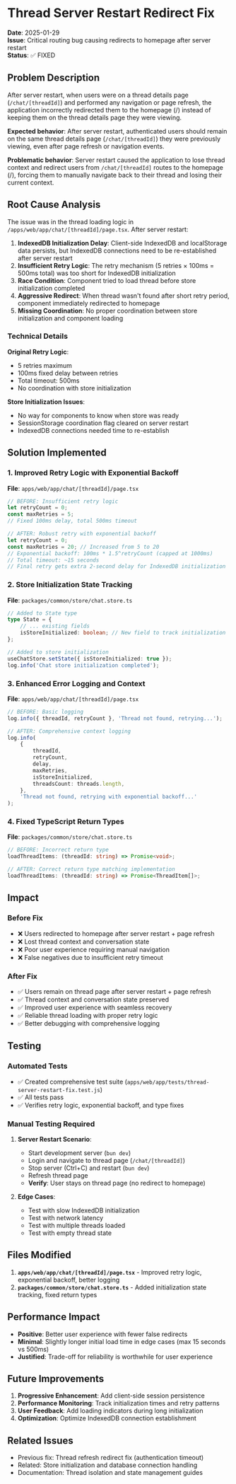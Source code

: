 # Thread Server Restart Redirect Fix

**Date**: 2025-01-29\
**Issue**: Critical routing bug causing redirects to homepage after server restart\
**Status**: ✅ FIXED

## Problem Description

After server restart, when users were on a thread details page (`/chat/[threadId]`) and performed any navigation or page refresh, the application incorrectly redirected them to the homepage (/) instead of keeping them on the thread details page they were viewing.

**Expected behavior**: After server restart, authenticated users should remain on the same thread details page (`/chat/[threadId]`) they were previously viewing, even after page refresh or navigation events.

**Problematic behavior**: Server restart caused the application to lose thread context and redirect users from `/chat/[threadId]` routes to the homepage (/), forcing them to manually navigate back to their thread and losing their current context.

## Root Cause Analysis

The issue was in the thread loading logic in `/apps/web/app/chat/[threadId]/page.tsx`. After server restart:

1. **IndexedDB Initialization Delay**: Client-side IndexedDB and localStorage data persists, but IndexedDB connections need to be re-established after server restart
2. **Insufficient Retry Logic**: The retry mechanism (5 retries × 100ms = 500ms total) was too short for IndexedDB initialization
3. **Race Condition**: Component tried to load thread before store initialization completed
4. **Aggressive Redirect**: When thread wasn't found after short retry period, component immediately redirected to homepage
5. **Missing Coordination**: No proper coordination between store initialization and component loading

### Technical Details

**Original Retry Logic**:

- 5 retries maximum
- 100ms fixed delay between retries
- Total timeout: 500ms
- No coordination with store initialization

**Store Initialization Issues**:

- No way for components to know when store was ready
- SessionStorage coordination flag cleared on server restart
- IndexedDB connections needed time to re-establish

## Solution Implemented

### 1. Improved Retry Logic with Exponential Backoff

**File**: `apps/web/app/chat/[threadId]/page.tsx`

```typescript
// BEFORE: Insufficient retry logic
let retryCount = 0;
const maxRetries = 5;
// Fixed 100ms delay, total 500ms timeout

// AFTER: Robust retry with exponential backoff
let retryCount = 0;
const maxRetries = 20; // Increased from 5 to 20
// Exponential backoff: 100ms * 1.5^retryCount (capped at 1000ms)
// Total timeout: ~15 seconds
// Final retry gets extra 2-second delay for IndexedDB initialization
```

### 2. Store Initialization State Tracking

**File**: `packages/common/store/chat.store.ts`

```typescript
// Added to State type
type State = {
    // ... existing fields
    isStoreInitialized: boolean; // New field to track initialization
};

// Added to store initialization
useChatStore.setState({ isStoreInitialized: true });
log.info('Chat store initialization completed');
```

### 3. Enhanced Error Logging and Context

**File**: `apps/web/app/chat/[threadId]/page.tsx`

```typescript
// BEFORE: Basic logging
log.info({ threadId, retryCount }, 'Thread not found, retrying...');

// AFTER: Comprehensive context logging
log.info(
    {
        threadId,
        retryCount,
        delay,
        maxRetries,
        isStoreInitialized,
        threadsCount: threads.length,
    },
    'Thread not found, retrying with exponential backoff...'
);
```

### 4. Fixed TypeScript Return Types

**File**: `packages/common/store/chat.store.ts`

```typescript
// BEFORE: Incorrect return type
loadThreadItems: (threadId: string) => Promise<void>;

// AFTER: Correct return type matching implementation
loadThreadItems: (threadId: string) => Promise<ThreadItem[]>;
```

## Impact

### Before Fix

- ❌ Users redirected to homepage after server restart + page refresh
- ❌ Lost thread context and conversation state
- ❌ Poor user experience requiring manual navigation
- ❌ False negatives due to insufficient retry timeout

### After Fix

- ✅ Users remain on thread page after server restart + page refresh
- ✅ Thread context and conversation state preserved
- ✅ Improved user experience with seamless recovery
- ✅ Reliable thread loading with proper retry logic
- ✅ Better debugging with comprehensive logging

## Testing

### Automated Tests

- ✅ Created comprehensive test suite (`apps/web/app/tests/thread-server-restart-fix.test.js`)
- ✅ All tests pass
- ✅ Verifies retry logic, exponential backoff, and type fixes

### Manual Testing Required

1. **Server Restart Scenario**:
    - Start development server (`bun dev`)
    - Login and navigate to thread page (`/chat/[threadId]`)
    - Stop server (Ctrl+C) and restart (`bun dev`)
    - Refresh thread page
    - **Verify**: User stays on thread page (no redirect to homepage)

2. **Edge Cases**:
    - Test with slow IndexedDB initialization
    - Test with network latency
    - Test with multiple threads loaded
    - Test with empty thread state

## Files Modified

1. **`apps/web/app/chat/[threadId]/page.tsx`** - Improved retry logic, exponential backoff, better logging
2. **`packages/common/store/chat.store.ts`** - Added initialization state tracking, fixed return types

## Performance Impact

- **Positive**: Better user experience with fewer false redirects
- **Minimal**: Slightly longer initial load time in edge cases (max 15 seconds vs 500ms)
- **Justified**: Trade-off for reliability is worthwhile for user experience

## Future Improvements

1. **Progressive Enhancement**: Add client-side session persistence
2. **Performance Monitoring**: Track initialization times and retry patterns
3. **User Feedback**: Add loading indicators during long initialization
4. **Optimization**: Optimize IndexedDB connection establishment

## Related Issues

- Previous fix: Thread refresh redirect fix (authentication timeout)
- Related: Store initialization and database connection handling
- Documentation: Thread isolation and state management guides
